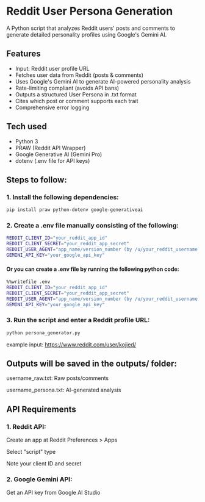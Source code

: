 # Reddit User Persona Generation
A Python script that analyzes Reddit users' posts and comments to generate detailed personality profiles using Google's Gemini AI.

## Features
- Input: Reddit user profile URL
- Fetches user data from Reddit (posts & comments)
- Uses Google's Gemini AI to generate AI-powered personality analysis
- Rate-limiting compliant (avoids API bans)
- Outputs a structured User Persona in .txt format
- Cites which post or comment supports each trait
- Comprehensive error logging

## Tech used
- Python 3
- PRAW (Reddit API Wrapper)
- Google Generative AI (Gemini Pro)
- dotenv (.env file for API keys)

## Steps to follow:
### 1. Install the following dependencies:
````bash
pip install praw python-dotenv google-generativeai
````
### 2. Create a .env file manually consisting of the following:
````bash
REDDIT_CLIENT_ID="your_reddit_app_id"
REDDIT_CLIENT_SECRET="your_reddit_app_secret"
REDDIT_USER_AGENT="app_name/version_number (by /u/your_reddit_username)"
GEMINI_API_KEY="your_google_api_key"
````
#### Or you can create a .env file by running the following python code:
````bash
%%writefile .env
REDDIT_CLIENT_ID="your_reddit_app_id"
REDDIT_CLIENT_SECRET="your_reddit_app_secret"
REDDIT_USER_AGENT="app_name/version_number (by /u/your_reddit_username)"
GEMINI_API_KEY="your_google_api_key"
````
### 3. Run the script and enter a Reddit profile URL:
````bash
python persona_generator.py
````
example input: https://www.reddit.com/user/kojied/

## Outputs will be saved in the outputs/ folder:

username_raw.txt: Raw posts/comments

username_persona.txt: AI-generated analysis

## API Requirements

### 1. Reddit API:

Create an app at Reddit Preferences > Apps

Select "script" type

Note your client ID and secret


### 2. Google Gemini API:

Get an API key from Google AI Studio
